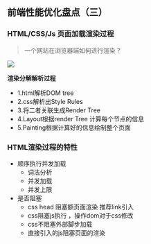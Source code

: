 ## 前端性能优化盘点（三）



### HTML/CSS/Js 页面加载渲染过程

> 一个网站在浏览器端如何进行渲染？

![](E:\HTML5train\demofont\Webcode\web\img\HTML页面渲染过程.png)



**渲染分解解析过程**

- 1.html解析DOM tree
- 2.css解析出Style Rules
- 3.将二者关联生成Render Tree
- 4.Layout根据render Tree 计算每个节点的信息
- 5.Painting根据计算好的信息绘制整个页面



### HTML渲染过程的特性

- 顺序执行并发加载
  - 词法分析
  - 并发加载
  - 并发上限
- 是否阻塞
  - css head 阻塞额页面渲染 推荐link引入
  - css阻塞js执行 ，操作dom对于css修改
  - css不阻塞外部脚步加载
  - 直接引入的js阻塞页面的渲染 <script> document.write 修改页面结构
  - js不阻塞资源的加载
  - js顺序执行，阻塞后续js逻辑的执行
- 依赖关系
- 引入方式